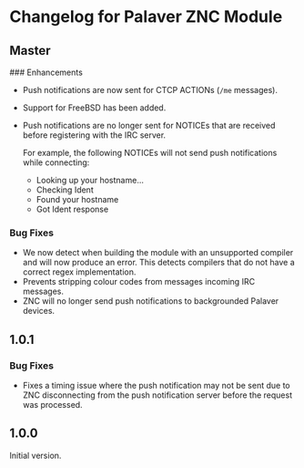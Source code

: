 # Changelog for Palaver ZNC Module

## Master

### Enhancements

- Push notifications are now sent for CTCP ACTIONs (`/me` messages).
- Support for FreeBSD has been added.
- Push notifications are no longer sent for NOTICEs that are received before
  registering with the IRC server.

  For example, the following NOTICEs will not send push notifications while
  connecting:

  - Looking up your hostname...
  - Checking Ident
  - Found your hostname
  - Got Ident response

### Bug Fixes

- We now detect when building the module with an unsupported compiler and will
  now produce an error. This detects compilers that do not have a correct regex
  implementation.
- Prevents stripping colour codes from messages incoming IRC messages.
- ZNC will no longer send push notifications to backgrounded Palaver devices.


## 1.0.1

### Bug Fixes

- Fixes a timing issue where the push notification may not be sent due to ZNC
  disconnecting from the push notification server before the request was
  processed.


## 1.0.0

Initial version.
